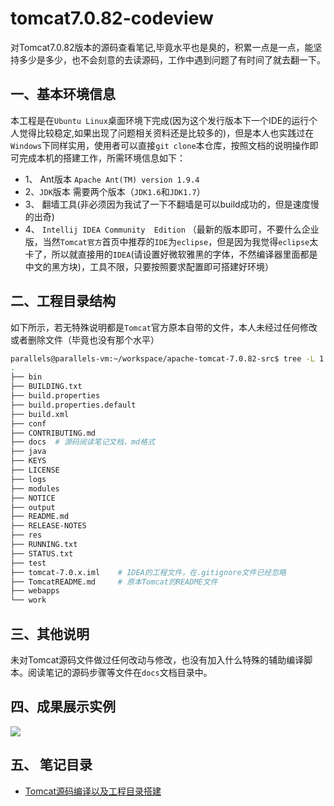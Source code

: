 # tomcat7.0.82-codeview
对Tomcat7.0.82版本的源码查看笔记,毕竟水平也是臭的，积累一点是一点，能坚持多少是多少，也不会刻意的去读源码，工作中遇到问题了有时间了就去翻一下。



##  一、基本环境信息

本工程是在`Ubuntu Linux`桌面环境下完成(因为这个发行版本下一个IDE的运行个人觉得比较稳定,如果出现了问题相关资料还是比较多的)，但是本人也实践过在`Windows`下同样实用，使用者可以直接`git clone`本仓库，按照文档的说明操作即可完成本机的搭建工作，所需环境信息如下：

- 1、 Ant版本 `Apache Ant(TM) version 1.9.4`
- 2、`JDK`版本 需要两个版本（`JDK1.6`和`JDK1.7`）
- 3、 翻墙工具(非必须因为我试了一下不翻墙是可以build成功的，但是速度慢的出奇)
- 4、 `Intellij IDEA Community  Edition` （最新的版本即可，不要什么企业版，当然`Tomcat官方`首页中推荐的`IDE`为`eclipse`，但是因为我觉得`eclipse`太卡了，所以就直接用的`IDEA`(请设置好微软雅黑的字体，不然编译器里面都是中文的黑方块)，工具不限，只要按照要求配置即可搭建好环境）


## 二、工程目录结构

如下所示，若无特殊说明都是`Tomcat`官方原本自带的文件，本人未经过任何修改或者删除文件（毕竟也没有那个水平）


```bash
parallels@parallels-vm:~/workspace/apache-tomcat-7.0.82-src$ tree -L 1
.
├── bin
├── BUILDING.txt
├── build.properties
├── build.properties.default
├── build.xml
├── conf
├── CONTRIBUTING.md
├── docs  # 源码阅读笔记文档，md格式
├── java
├── KEYS
├── LICENSE
├── logs
├── modules
├── NOTICE
├── output
├── README.md
├── RELEASE-NOTES
├── res
├── RUNNING.txt
├── STATUS.txt
├── test
├── tomcat-7.0.x.iml    # IDEA的工程文件，在.gitignore文件已经忽略
├── TomcatREADME.md     # 原本Tomcat的README文件
├── webapps
└── work

```

## 三、其他说明

未对Tomcat源码文件做过任何改动与修改，也没有加入什么特殊的辅助编译脚本。阅读笔记的源码步骤等文件在`docs`文档目录中。



## 四、成果展示实例

![](https://github.com/liuwenru/tomcat7.0.82-codeview/blob/master/docs/images/buildsuccess.png)



## 五、 笔记目录

- [Tomcat源码编译以及工程目录搭建](https://github.com/liuwenru/tomcat7.0.82-codeview/blob/master/docs/%E5%B7%A5%E7%A8%8B%E7%9B%AE%E5%BD%95%E7%BC%96%E8%AF%91%E4%B8%8E%E6%90%AD%E5%BB%BA.md)







